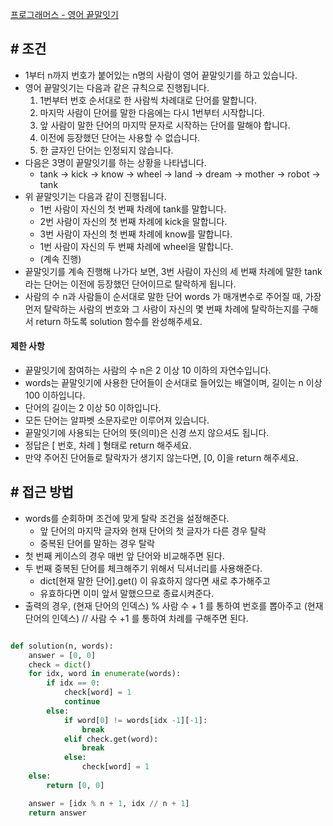
[프로그래머스 - 영어 끝말잇기](https://school.programmers.co.kr/learn/courses/30/lessons/12981)


## **# 조건**

- 1부터 n까지 번호가 붙어있는 n명의 사람이 영어 끝말잇기를 하고 있습니다. 
- 영어 끝말잇기는 다음과 같은 규칙으로 진행됩니다.
	1. 1번부터 번호 순서대로 한 사람씩 차례대로 단어를 말합니다.
	1. 마지막 사람이 단어를 말한 다음에는 다시 1번부터 시작합니다.
	2. 앞 사람이 말한 단어의 마지막 문자로 시작하는 단어를 말해야 합니다.
	3. 이전에 등장했던 단어는 사용할 수 없습니다.
	4. 한 글자인 단어는 인정되지 않습니다.
- 다음은 3명이 끝말잇기를 하는 상황을 나타냅니다.
	- tank → kick → know → wheel → land → dream → mother → robot → tank
- 위 끝말잇기는 다음과 같이 진행됩니다.
	- 1번 사람이 자신의 첫 번째 차례에 tank를 말합니다.
	- 2번 사람이 자신의 첫 번째 차례에 kick을 말합니다.
	- 3번 사람이 자신의 첫 번째 차례에 know를 말합니다.
	- 1번 사람이 자신의 두 번째 차례에 wheel을 말합니다.
	- (계속 진행)
- 끝말잇기를 계속 진행해 나가다 보면, 3번 사람이 자신의 세 번째 차례에 말한 tank 라는 단어는 이전에 등장했던 단어이므로 탈락하게 됩니다.
- 사람의 수 n과 사람들이 순서대로 말한 단어 words 가 매개변수로 주어질 때, 가장 먼저 탈락하는 사람의 번호와 그 사람이 자신의 몇 번째 차례에 탈락하는지를 구해서 return 하도록 solution 함수를 완성해주세요.


#### **제한 사항**
- 끝말잇기에 참여하는 사람의 수 n은 2 이상 10 이하의 자연수입니다.
- words는 끝말잇기에 사용한 단어들이 순서대로 들어있는 배열이며, 길이는 n 이상 100 이하입니다.
- 단어의 길이는 2 이상 50 이하입니다.
- 모든 단어는 알파벳 소문자로만 이루어져 있습니다.
- 끝말잇기에 사용되는 단어의 뜻(의미)은 신경 쓰지 않으셔도 됩니다.
- 정답은 [ 번호, 차례 ] 형태로 return 해주세요.
- 만약 주어진 단어들로 탈락자가 생기지 않는다면, [0, 0]을 return 해주세요.


## **# 접근 방법**

- words를 순회하며 조건에 맞게 탈락 조건을 설정해준다.
	- 앞 단어의 마지막 글자와 현재 단어의 첫 글자가 다른 경우 탈락
	- 중복된 단어를 말하는 경우 탈락
- 첫 번째 케이스의 경우 매번 앞 단어와 비교해주면 된다.
- 두 번째 중복된 단어를 체크해주기 위해서 딕셔너리를 사용해준다.
	- dict[현재 말한 단어].get() 이 유효하지 않다면 새로 추가해주고
	- 유효하다면 이미 앞서 말했으므로 종료시켜준다.
- 출력의 경우, (현재 단어의 인덱스) % 사람 수 + 1 를 통하여 번호를 뽑아주고 (현재 단어의 인덱스) // 사람 수 +1 를 통하여 차례를 구해주면 된다.


```python

def solution(n, words):
    answer = [0, 0]
    check = dict()
    for idx, word in enumerate(words):
        if idx == 0:
            check[word] = 1
            continue
        else:
            if word[0] != words[idx -1][-1]:
                break
            elif check.get(word):
                break
            else:
                check[word] = 1
    else:
        return [0, 0]

    answer = [idx % n + 1, idx // n + 1]
    return answer

```